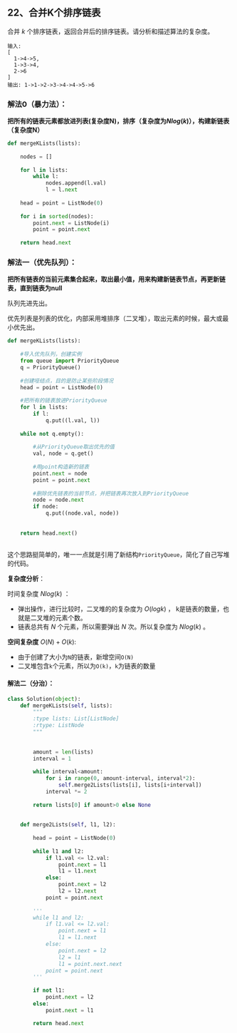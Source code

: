 ## 22、合并K个排序链表

合并 *k* 个排序链表，返回合并后的排序链表。请分析和描述算法的复杂度。

```
输入:
[
  1->4->5,
  1->3->4,
  2->6
]
输出: 1->1->2->3->4->4->5->6
```

### 解法0（暴力法）：

**把所有的链表元素都放进列表(复杂度N)，排序（复杂度为$Nlog(k)$），构建新链表（复杂度N）**

```python
def mergeKLists(lists):
    
    nodes = []
    
    for l in lists:
        while l:
            nodes.append(l.val)
            l = l.next
    
    head = point = ListNode(0)
    
    for i in sorted(nodes):
        point.next = ListNode(i)
        point = point.next
    
    return head.next
```



### 解法一（优先队列）：

**把所有链表的当前元素集合起来，取出最小值，用来构建新链表节点，再更新链表，直到链表为null**



队列先进先出。

优先列表是列表的优化，内部采用堆排序（二叉堆），取出元素的时候，最大或最小优先出。

~~~python
def mergeKLists(lists):
    
    #导入优先队列，创建实例
    from queue import PriorityQueue
    q = PriorityQueue()
    
    #创建哑结点，目的是防止某些阶段情况
    head = point = ListNode(0)
    
    #把所有的链表放进PriorityQueue
    for l in lists:
        if l:
            q.put((l.val, l))
    
    while not q.empty():
        
        #从PriorityQueue取出优先的值
        val, node = q.get()
        
        #用point构造新的链表
        point.next = node
        point = point.next
        
        #删除优先链表的当前节点，并把链表再次放入到PriorityQueue
        node = node.next
        if node:
            q.put((node.val, node))
   
	
    return head.next()
	
~~~

这个思路挺简单的，唯一一点就是引用了新结构`PriorityQueue`，简化了自己写堆的代码。

**复杂度分析**：

时间复杂度 $Nlog(k)$ ：

- 弹出操作，进行比较时，二叉堆的的复杂度为 $O(logk)$ ， k是链表的数量，也就是二叉堆的元素个数。
- 链表总共有 $N$ 个元素，所以需要弹出 $N$ 次。所以复杂度为 $Nlog(k)$ 。



**空间复杂度**  $O(N)+O(k)$:

- 由于创建了大小为`N`的链表，新增空间`O(N)`
- 二叉堆包含`k`个元素，所以为`O(k)`，`k`为链表的数量



#### 解法二（分治）：

```python
class Solution(object):
    def mergeKLists(self, lists):
        """
        :type lists: List[ListNode]
        :rtype: ListNode
        """
        
        
        amount = len(lists)
        interval = 1
        
        while interval<amount:
            for i in range(0, amount-interval, interval*2):
                self.merge2Lists(lists[i], lists[i+interval])
            interval *= 2
        
        return lists[0] if amount>0 else None
    
    
    def merge2Lists(self, l1, l2):
        
        head = point = ListNode(0)
        
        while l1 and l2:
            if l1.val <= l2.val:
                point.next = l1
                l1 = l1.next
            else:
                point.next = l2
                l2 = l2.next
            point = point.next
        
        '''
        while l1 and l2: 
            if l1.val <= l2.val: 
                point.next = l1 
                l1 = l1.next 
            else: 
                point.next = l2 
                l2 = l1 
                l1 = point.next.next 
            point = point.next
        '''
        
        if not l1:
            point.next = l2
        else:
            point.next = l1

        return head.next
```

